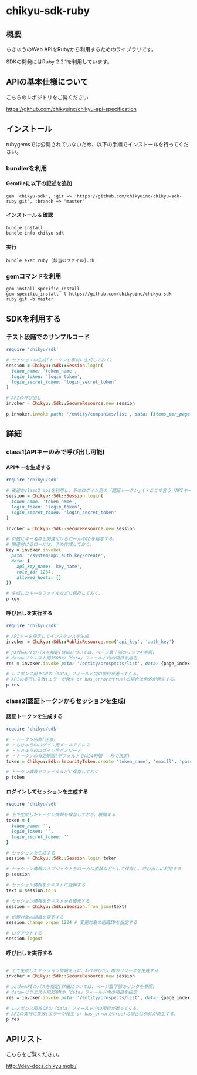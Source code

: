 # chikyu-sdk-ruby
## 概要
ちきゅうのWeb APIをRubyから利用するためのライブラリです。

SDKの開発にはRuby 2.2.1を利用しています。

## APIの基本仕様について
こちらのレポジトリをご覧ください

https://github.com/chikyuinc/chikyu-api-specification

## インストール
rubygemsでは公開されていないため、以下の手順でインストールを行ってください。

### bundlerを利用
#### Gemfileに以下の記述を追加
```
gem 'chikyu-sdk', :git => 'https://github.com/chikyuinc/chikyu-sdk-ruby.git', :branch => "master"
```

#### インストール & 確認
```
bundle install
bundle info chikyu-sdk
```

#### 実行
```
bundle exec ruby [該当のファイル].rb
```

### gemコマンドを利用
```
gem install specific_install
gem specific_install -l https://github.com/chikyuinc/chikyu-sdk-ruby.git -b master
```

## SDKを利用する
### テスト段階でのサンプルコード
```test.rb
require 'chikyu/sdk'

# セッションの生成(トークンを事前に生成しておく)
session = Chikyu::Sdk::Session.login(
  token_name: 'token_name',
  login_token: 'login_token',
  login_secret_token: 'login_secret_token'
)

# APIの呼び出し
invoker = Chikyu::Sdk::SecureResource.new session

p invoker.invoke path: '/entity/companies/list', data: {items_per_page: 10, page_index: 0}

```

## 詳細
### class1(APIキーのみで呼び出し可能)
#### APIキーを生成する
```token.rb
require 'chikyu/sdk'

# 後述のclass2 apiを利用し、予めログイン用の「認証トークン」(＊ここで言う「APIキー」とは別)を生成しておく。
session = Chikyu::Sdk::Session.login(
  token_name: 'token_name',
  login_token: 'login_token',
  login_secret_token: 'login_secret_token'
)

invoker = Chikyu::Sdk::SecureResource.new session

# 引数にキー名称と関連付けるロールのIDを指定する。
# 関連付けるロールは、予め作成しておく。
key = invoker.invoke(
  path: '/system/api_auth_key/create',
  data: {
    api_key_name: 'key_name',
    role_id: 1234,
    allowed_hosts: []
})

# 生成したキーをファイルなどに保存しておく。
p key
```

#### 呼び出しを実行する
```invoke_public.rb
require 'chikyu/sdk'

# APIキーを指定してインスタンスを生成
invoker = Chikyu::Sdk::PublicResource.new('api_key', 'auth_key')

# path=APIのパスを指定(詳細については、ページ最下部のリンクを参照)
# data=リクエスト用JSONの「data」フィールド内の項目を指定
res = invoker.invoke path: '/entity/prospects/list', data: {page_index:0, items_per_page:10}

# レスポンス用JSONの「data」フィールド内の項目が返ってくる。
# APIの実行に失敗(エラーが発生 or has_errorがtrue)の場合は例外が発生する。
p res
```

### class2(認証トークンからセッションを生成)
#### 認証トークンを生成する
```create_token.rb
require 'chikyu/sdk'

# ・トークン名称(任意)
# ・ちきゅうのログイン用メールアドレス
# ・ちきゅうのログイン用パスワード
# ・トークンの有効期限(デフォルトでは24時間 - 秒で指定)
token = Chikyu::Sdk::SecurityToken.create 'token_name', 'emaill', 'password', 86400

# トークン情報をファイルなどに保存しておく
p token
```

#### ログインしてセッションを生成する
```create_session.rb
require 'chikyu/sdk'

# 上で生成したトークン情報を保存しておき、展開する
token = {
  token_name: '',
  login_token: '',
  login_secret_token: ''
}

# セッションを生成する
session = Chikyu::Sdk::Session.login token

# セッション情報のオブジェクトをローカル変数などとして保存し、呼び出しに利用する
p session

# セッション情報をテキストに変換する
text = session.to_s

# セッション情報をテキストから復元する
session = Chikyu::Sdk::Session.from_json(text)

# 処理対象の組織を変更する
session.change_organ 1234 # 変更対象の組織IDを指定する

# ログアウトする
session.logout
```


#### 呼び出しを実行する
```invoke_secure.rb

# 上で生成したセッション情報を元に、API呼び出し用のリソースを生成する
invoker = Chikyu::Sdk::SecureResource.new session

# path=APIのパスを指定(詳細については、ページ最下部のリンクを参照)
# data=リクエスト用JSONの「data」フィールド内の項目を指定
res = invoker.invoke path: '/entity/prospects/list', data: {page_index:0, items_per_page:10}

# レスポンス用JSONの「data」フィールド内の項目が返ってくる。
# APIの実行に失敗(エラーが発生 or has_errorがtrue)の場合は例外が発生する。
p res
```


## APIリスト
こちらをご覧ください。

http://dev-docs.chikyu.mobi/

